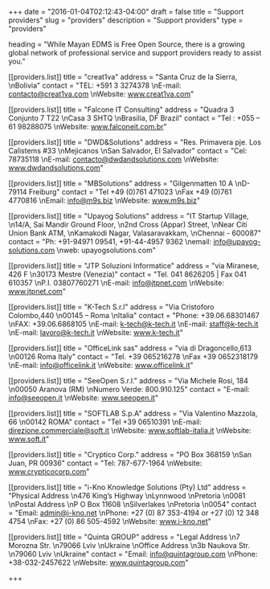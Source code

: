 +++
date = "2016-01-04T02:12:43-04:00"
draft = false
title = "Support providers"
slug = "providers"
description = "Support providers"
type = "providers"

heading = "While Mayan EDMS is Free Open Source, there is a growing global network of professional service and support providers ready to assist you."

[[providers.list]]
    title = "creat1va"
    address = "Santa Cruz de la Sierra,  \nBolivia"
    contact = "TEL: +591 3 3274378  \nE-mail: contacto@creat1va.com  \nWebsite: www.creat1va.com"

[[providers.list]]
    title = "Falcone IT Consulting"
    address = "Quadra 3 Conjunto 7 T22  \nCasa 3 SHTQ  \nBrasilia, DF Brazil"
    contact = "Tel : +055 – 61 98288075  \nWebsite: www.falconeit.com.br"

[[providers.list]]
    title = "DWD&Solutions"
    address = "Res. Primavera pje. Los Calistems #33  \nMejicanos  \nSan Salvador, El Salvador"
    contact = "Cel: 78735118  \nE-mail: contacto@dwdandsolutions.com  \nWebsite: www.dwdandsolutions.com"

[[providers.list]]
    title = "MBSolutions"
    address = "Gilgenmatten 10 A  \nD-79114 Freiburg"
    contact = "Tel +49 (0)761 471023  \nFax +49 (0)761 4770816  \nEmail: info@m9s.biz  \nWebsite: www.m9s.biz"

[[providers.list]]
    title = "Upayog Solutions"
    address = "IT Startup Village,  \n14/A, Sai Mandir Ground Floor,  \n2nd Cross (Appar) Street,  \nNear Citi Union Bank ATM,  \nKamakodi Nagar, Valasaravakkam,  \nChennai - 600087"
    contact = "Ph: +91-94971 09541, +91-44-4957 9362  \nemail: info@upayog-solutions.com  \nweb: upayogsolutions.com"

[[providers.list]]
    title = "JTP Soluzioni Informatice"
    address = "via Miranese, 426 F  \n30173 Mestre (Venezia)"
    contact = "Tel. 041 8626205 | Fax 041 610357  \nP.I. 03807760271  \nE-mail: info@jtpnet.com  \nWebsite: www.jtpnet.com"

[[providers.list]]
    title = "K-Tech S.r.l"
    address = "Via Cristoforo Colombo,440  \n00145 – Roma  \nItalia"
    contact = "Phone: +39.06.68301467  \nFAX: +39.06.6868105  \nE-mail: k-tech@k-tech.it  \nE-mail: staff@k-tech.it  \nE-mail: lavoro@k-tech.it  \nWebsite: www.k-tech.it"

[[providers.list]]
    title = "OfficeLink sas"
    address = "via di Dragoncello,613  \n00126 Roma Italy"
    contact = "Tel. +39 065216278  \nFax +39 0652318179  \nE-mail: info@officelink.it  \nWebsite: www.officelink.it"

[[providers.list]]
    title = "SeeOpen S.r.l."
    address = "Via Michele Rosi, 184  \n00050 Aranova (RM)  \nNumero Verde: 800.910.125"
    contact = "E-mail: info@seeopen.it  \nWebsite: www.seeopen.it"

[[providers.list]]
    title = "SOFTLAB S.p.A"
    address = "Via Valentino Mazzola, 66  \n00142 ROMA"
    contact = "Tel +39 06510391  \nE-mail: direzione.commerciale@soft.it  \nWebsite: www.softlab-italia.it  \nWebsite: www.soft.it"

[[providers.list]]
    title = "Cryptico Corp."
    address = "PO Box 368159  \nSan Juan, PR 00936"
    contact = "Tel: 787-677-1964  \nWebsite: www.crypticocorp.com"

[[providers.list]]
    title = "i-Kno Knowledge Solutions (Pty) Ltd"
    address = "Physical Address  \n476 King’s Highway  \nLynnwood  \nPretoria  \n0081  \nPostal Address  \nP O Box 11608  \nSilverlakes  \nPretoria  \n0054"
    contact = "Email: admin@i-kno.net  \nPhone: +27 (0) 87 353-4194 or +27 (0) 12 348 4754  \nFax: +27 (0) 86 505-4592  \nWebsite: www.i-kno.net"

[[providers.list]]
    title = "Quinta GROUP"
    address = "Legal Address  \n7 Morozna Str.  \n79066 Lviv  \nUkraine  \nOffice Address  \n3b Naukova Str.  \n79060 Lviv  \nUkraine"
    contact = "Email: info@quintagroup.com  \nPhone: +38-032-2457622  \nWebsite: www.quintagroup.com"

+++
